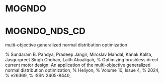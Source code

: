# MOGNDO
# MOGNDO_NDS_CD
multi-objective generalized normal distribution optimization

% Sundaram B. Pandya, Pradeep Jangir, Miroslav Mahdal, Kanak Kalita, Jasgurpreet Singh Chohan, Laith Abualigah,
% Optimizing brushless direct current motor design: An application of the multi-objective generalized normal distribution optimization,
% Heliyon,
% Volume 10, Issue 4,
% 2024,
% e26369,
% ISSN 2405-8440,
